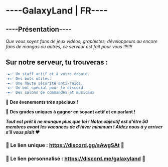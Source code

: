 # ----**__GalaxyLand | FR__**----

## ----__Présentation__----

*Que vous soyez fans de jeux vidéos, graphistes, développeurs ou encore fans de mangas ou autres, ce serveur est fait pour vous !!!!!!!*

## **Sur notre serveur, tu trouveras :**
```diff
-►✅ Un staff actif et à votre écoute.
-►✅ Des bots utiles.
-►✅ Une haute sécurité anti-raids.
-►✅ Un bot spécial pour le discord.
-►✅ Des salons de commandes et musicaux
```
:tada: **Des évenements très spéciaux !**

:tada: **Des grades uniques à gagner en soyant actif et en parlant !**

***Tout est prêt il ne manque plus que toi !
Notre objectif est d'être 50 membres avant les vacances de d'hiver minimum ! Aidez nous à y arriver s'il vous plait :heart:***

### :link: Le lien unique :  https://discord.gg/sAwgSAt :link:

### :link: Le lien personnalisé : https://discord.me/galaxyland :link:
